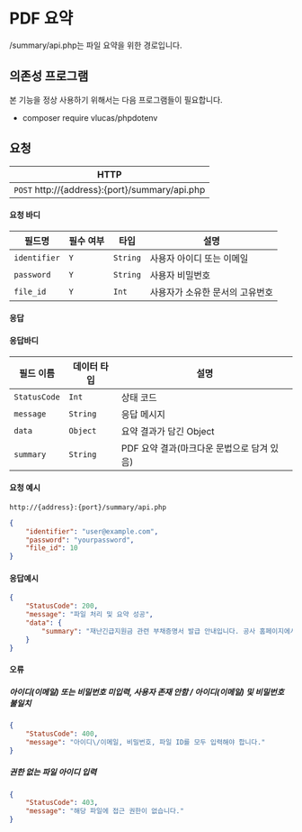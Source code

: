 # PDF 요약
/summary/api.php는 파일 요약을 위한 경로입니다.

## 의존성 프로그램
본 기능을 정상 사용하기 위해서는 다음 프로그램들이 필요합니다.
* composer require vlucas/phpdotenv

## 요청
|HTTP|
|--|
| `POST` http://{address}:{port}/summary/api.php |

#### 요청 바디

| 필드명        | 필수 여부 | 타입    | 설명                             |
|---------------|-----------|---------|--------------------------------|
| `identifier`  | `Y`       | `String`| 사용자 아이디 또는 이메일        |
| `password`    | `Y`       | `String`| 사용자 비밀번호                 |
| `file_id`     | `Y`       | `Int`   | 사용자가 소유한 문서의 고유번호  |

#### 응답

#### 응답바디
|필드 이름|데이터 타입|설명|
|--|--|--|
|`StatusCode`|`Int`|상태 코드|
|`message`|`String`|응답 메시지|
|`data`|`Object`|요약 결과가 담긴 Object|
|`summary`|`String`|PDF 요약 결과(마크다운 문법으로 담겨 있음)|

#### 요청 예시
```url
http://{address}:{port}/summary/api.php
```
```json
{
    "identifier": "user@example.com",
    "password": "yourpassword",
    "file_id": 10
}
```
#### 응답예시
```JSON
{
	"StatusCode": 200,
	"message": "파일 처리 및 요약 성공",
	"data": {
		"summary": "재난긴급지원금 관련 부채증명서 발급 안내입니다. 공사 홈페이지에서 인터넷뱅킹, 모기지론, 공인인증서 로그인, 증명서 발급 메뉴 순으로 진행하여 부채증명서를 발급받을 수 있습니다. 재난으로 인한 재산 피해 증빙 서류입니다. 관련 서류는 시청이나 시민센터에서 작성해야 합니다."
	}
}
```

#### 오류
##### 아이디(이메일) 또는 비밀번호 미입력, 사용자 존재 안함 / 아이디(이메일) 및 비밀번호 불일치
```JSON
{
	"StatusCode": 400,
	"message": "아이디\/이메일, 비밀번호, 파일 ID를 모두 입력해야 합니다."
}
```

##### 권한 없는 파일 아이디 입력
```JSON
{
	"StatusCode": 403,
	"message": "해당 파일에 접근 권한이 없습니다."
}
```
